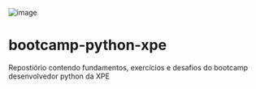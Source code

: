 ![image](https://user-images.githubusercontent.com/92057489/224429146-c7ec09e8-2256-4465-9111-905fcc309931.png)

# bootcamp-python-xpe
Repostiório contendo fundamentos, exercícios e desafios do bootcamp desenvolvedor python da XPE
